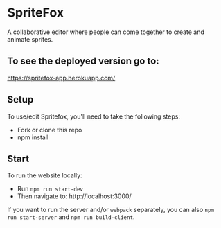 # SpriteFox

A collaborative editor where people can come together to create and animate sprites.

## To see the deployed version go to:
https://spritefox-app.herokuapp.com/


## Setup

To use/edit Spritefox, you'll need to take the following steps:

* Fork or clone this repo
* npm install

## Start

To run the website locally:

* Run `npm run start-dev`
* Then navigate to:
  http://localhost:3000/

If you want to run the server and/or `webpack` separately, you can also
`npm run start-server` and `npm run build-client`.
